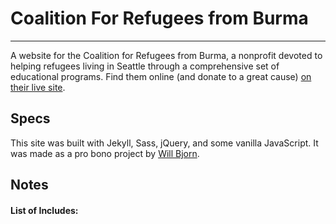 # Coalition For Refugees from Burma

------

A website for the Coalition for Refugees from Burma, a nonprofit devoted to helping refugees living in Seattle through a comprehensive set of educational programs. Find them online (and donate to a great cause) [on their live site](http://www.allburmarefugees.org/).

## Specs
This site was built with Jekyll, Sass, jQuery, and some vanilla JavaScript. It was made as a pro bono project by [Will Bjorn](http://jackofalltrad.es).

## Notes
#### List of Includes:
